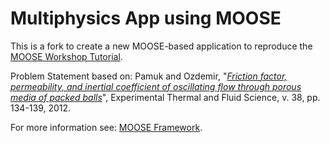 Multiphysics App using MOOSE
=====

This is a fork to create a new MOOSE-based application to reproduce the [MOOSE Workshop Tutorial](https://mooseframework.org/workshop/#/).

Problem Statement based on:
Pamuk and Ozdemir, "[_Friction factor, permeability, and inertial coefficient of oscillating flow through porous media of packed balls_](https://www.sciencedirect.com/science/article/pii/S0894177711002640)", Experimental Thermal and Fluid Science, v. 38, pp. 134-139, 2012.

For more information see: [MOOSE Framework](http://mooseframework.org/create-an-app/).
